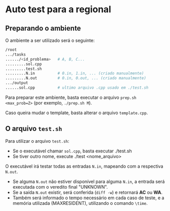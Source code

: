 # Auto test para a regional

## Preparando o ambiente

O ambiente a ser utilizado será o seguinte:

```bash
/root
.../tasks
....../<id_problema>   # A, B, C...
.........sol.cpp
.........test.sh
.........N.in          # 0.in, 1.in, ... (criado manualmente)
.........N.out         # 0.in, 0.out, ... (criado manualmente)
.../output
......sol.cpp          # ultimo arquivo .cpp usado em ./test.sh
```

Para preparar este ambiente, basta executar o arquivo `prep.sh <max_prob=Z>` (por exemplo, `./prep.sh M`).

Caso queira mudar o template, basta alterar o arquivo `template.cpp`.

## O arquivo `test.sh`

Para utilizar o arquivo `test.sh`:

- Se o executável chamar `sol.cpp`, basta executar ./test.sh
- Se tiver outro nome, execute ./test <nome_arquivo>

O executável irá testar todas as entradas `N.in`, mapeando com a respectiva `N.out`.

- Se alguma `N.out` não estiver disponível para alguma `N.in`, a entrada será executada com o veredito final "UNKNOWN".
- Se a saída `N.out` existir, será conferida (`diff -w`) e retornará **AC** ou **WA**.
- Também será informado o tempo necessário em cada caso de teste, e a memória utilizada (MAXRESIDENT), utilizando o comando `\time`.
